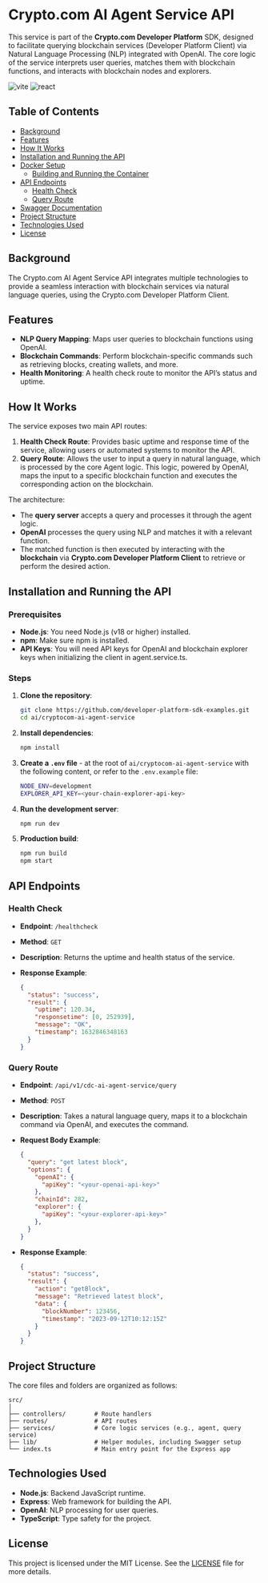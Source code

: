 # Crypto.com AI Agent Service API

This service is part of the **Crypto.com Developer Platform** SDK, designed to facilitate querying blockchain services (Developer Platform Client) via Natural Language Processing (NLP) integrated with OpenAI. The core logic of the service interprets user queries, matches them with blockchain functions, and interacts with blockchain nodes and explorers.

![vite](https://img.shields.io/badge/TypeScript-blue) ![react](https://img.shields.io/badge/Node-JS-orange)

## Table of Contents

- [Background](#background)
- [Features](#features)
- [How It Works](#how-it-works)
- [Installation and Running the API](#installation-and-running-the-api)
- [Docker Setup](#docker-setup)
  - [Building and Running the Container](#building-and-running-the-container)
- [API Endpoints](#api-endpoints)
  - [Health Check](#health-check)
  - [Query Route](#query-route)
- [Swagger Documentation](#swagger-documentation)
- [Project Structure](#project-structure)
- [Technologies Used](#technologies-used)
- [License](#license)

## Background

The Crypto.com AI Agent Service API integrates multiple technologies to provide a seamless interaction with blockchain services via natural language queries, using the Crypto.com Developer Platform Client.

## Features

- **NLP Query Mapping**: Maps user queries to blockchain functions using OpenAI.
- **Blockchain Commands**: Perform blockchain-specific commands such as retrieving blocks, creating wallets, and more.
- **Health Monitoring**: A health check route to monitor the API’s status and uptime.

## How It Works

The service exposes two main API routes:

1. **Health Check Route**: Provides basic uptime and response time of the service, allowing users or automated systems to monitor the API.
2. **Query Route**: Allows the user to input a query in natural language, which is processed by the core Agent logic. This logic, powered by OpenAI, maps the input to a specific blockchain function and executes the corresponding action on the blockchain.

The architecture:
- The **query server** accepts a query and processes it through the agent logic.
- **OpenAI** processes the query using NLP and matches it with a relevant function.
- The matched function is then executed by interacting with the **blockchain** via **Crypto.com Developer Platform Client** to retrieve or perform the desired action.

## Installation and Running the API

### Prerequisites

- **Node.js**: You need Node.js (v18 or higher) installed.
- **npm**: Make sure npm is installed.
- **API Keys**: You will need API keys for OpenAI and blockchain explorer keys when initializing the client in agent.service.ts.

### Steps

1. **Clone the repository**:

    ```bash
    git clone https://github.com/developer-platform-sdk-examples.git
    cd ai/cryptocom-ai-agent-service
    ```

2. **Install dependencies**:

    ```bash
    npm install
    ```

3. **Create a `.env` file** - at the root of `ai/cryptocom-ai-agent-service` with the following content, or refer to the `.env.example` file:

    ```bash
    NODE_ENV=development
    EXPLORER_API_KEY=<your-chain-explorer-api-key>
    ```

4. **Run the development server**:

    ```bash
    npm run dev
    ```

5. **Production build**:

    ```bash
    npm run build
    npm start
    ```

## API Endpoints

### Health Check

- **Endpoint**: `/healthcheck`
- **Method**: `GET`
- **Description**: Returns the uptime and health status of the service.

- **Response Example**:

    ```json
    {
      "status": "success",
      "result": {
        "uptime": 120.34,
        "responsetime": [0, 252939],
        "message": "OK",
        "timestamp": 1632846348163
      }
    }
    ```

### Query Route

- **Endpoint**: `/api/v1/cdc-ai-agent-service/query`
- **Method**: `POST`
- **Description**: Takes a natural language query, maps it to a blockchain command via OpenAI, and executes the command.

- **Request Body Example**:

    ```json
    {
      "query": "get latest block",
      "options": {
        "openAI": {
          "apiKey": "<your-openai-api-key>"
        },
        "chainId": 282,
        "explorer": {
          "apiKey": "<your-explorer-api-key>"
        },
      }
    }
    ```

- **Response Example**:

    ```json
    {
      "status": "success",
      "result": {
        "action": "getBlock",
        "message": "Retrieved latest block",
        "data": {
          "blockNumber": 123456,
          "timestamp": "2023-09-12T10:12:15Z"
        }
      }
    }
    ```

## Project Structure

The core files and folders are organized as follows:

```plaintext
src/
│
├── controllers/        # Route handlers
├── routes/             # API routes
├── services/           # Core logic services (e.g., agent, query service)
├── lib/                # Helper modules, including Swagger setup
└── index.ts            # Main entry point for the Express app
```

## Technologies Used

- **Node.js**: Backend JavaScript runtime.
- **Express**: Web framework for building the API.
- **OpenAI**: NLP processing for user queries.
- **TypeScript**: Type safety for the project.

## License

This project is licensed under the MIT License. See the [LICENSE](LICENSE) file for more details.

